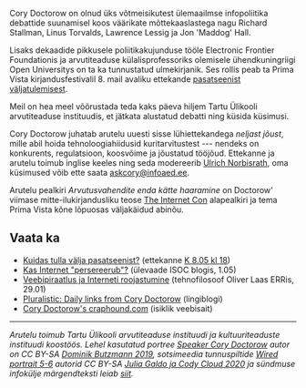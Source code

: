 Cory Doctorow on olnud üks võtmeisikutest ülemaailmse infopoliitika debattide suunamisel koos väärikate mõttekaaslastega nagu Richard Stallman, Linus Torvalds, Lawrence Lessig ja Jon 'Maddog' Hall.

Lisaks dekaadide pikkusele poliitikakujunduse tööle Electronic Frontier Foundationis ja arvutiteaduse külalisprofessoriks olemisele ühendkuningriigi Open Universitys on ta ka tunnustatud ulmekirjanik. Ses rollis peab ta Prima Vista kirjandusfestivalil 8. mail avaliku ettekande [pasatseenist väljatulemisest](https://kirjandusfestival.tartu.ee/en/performers/cory-doctorow-usa/).

Meil on hea meel võõrustada teda kaks päeva hiljem Tartu Ülikooli arvutiteaduse instituudis, et jätkata alustatud debatti ning küsida küsimusi.

Cory Doctorow juhatab arutelu uuesti sisse lühiettekandega _neljast jõust_, mille abil hoida tehnoloogiahiidusid kuritarvitustest --- nendeks on konkurents, regulatsioon, koosvõime ja jõustatud tööjõud. Ettekanne ja arutelu toimub inglise keeles ning seda modereerib [Ulrich Norbisrath](https://ulno.net/), oma küsimused võib ette saata [askcory@infoaed.ee](mailto:askcory@infoaed.ee).

Arutelu pealkiri _Arvutusvahendite enda kätte haaramine_ on Doctorow' viimase mitte-ilukirjandusliku teose [The Internet Con](https://craphound.com/internetcon/) alapealkiri ja tema Prima Vista kõne lõpuosas väljakäidud abinõu.

## Vaata ka

* [Kuidas tulla välja pasatseenist?](https://kirjandusfestival.tartu.ee/en/performers/cory-doctorow-usa/) (ettekanne [K 8.05 kl 18](https://kirjandusfestival.tartu.ee/program/suur-futuroloogiline-kongress-cory-doctorow-kanada-uhendkuningriik-usa/))
* [Kas Internet "persereerub"?](https://www.isoc.ee/interneti-persereerumine/) (ülevaade ISOC blogis, 1.05)
* [Veebipiraatlus ja Interneti roojastumine](https://www.err.ee/1609236390/oliver-laas-veebipiraatlus-ja-interneti-roojastumine) (tehnofilosoof Oliver Laas ERRis, 29.01)
* [Pluralistic: Daily links from Cory Doctorow](https://pluralistic.net/) (lingiblogi)
* [Cory Doctorow's craphound.com](https://craphound.com/) (isiklik veebisait)

----

_Arutelu toimub Tartu Ülikooli arvutiteaduse instituudi ja kultuuriteaduste instituudi koostöös. Lehel kasutatud portree [Speaker Cory Doctorow](https://commons.wikimedia.org/wiki/File:Re_publica_faces_2019_(32858497617).jpg) autor on CC BY-SA [Dominik Butzmann 2019](https://dbutzmann.de/), sotsimeedia tunnuspiltide [Wired portrait 5-6](https://www.flickr.com/search/?content_types=0&min_taken_date=1602190800&max_taken_date=1602363599&tags=wired) autorid CC BY-SA [Julia Galdo ja Cody Cloud 2020](https://www.jucophoto.com/) ja sündmuse infokülje märgendteksti leiab [siit](https://github.com/boamaod/cory2024)._

